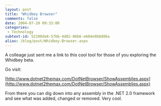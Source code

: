 ```yaml
---
layout: post
title: "Whidbey Browser"
comments: false
date: 2004-07-20 09:33:00
categories:
 - Technology
subtext-id: 52208de8-57bb-4d02-86b6-e604e9b8d86a
alias: /blog/post/Whidbey-Browser.aspx
---
```



A colleage just sent me a link to this cool tool for those of you exploring the Whidbey beta.

Go visit:

[http://www.dotnet2themax.com/DotNetBrowser/ShowAssemblies.aspx](http://www.dotnet2themax.com/DotNetBrowser/ShowAssemblies.aspx)

From there you can dig down into any assembly in the .NET 2.0 framework and see what was added, changed or removed. Very cool.
